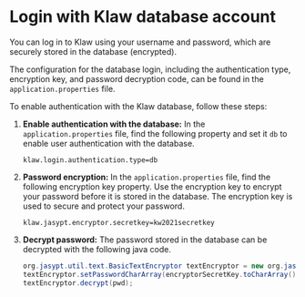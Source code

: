 # Login with Klaw database account

You can log in to Klaw using your username and password, which are securely stored in the database (encrypted).

The configuration for the database login, including the authentication type, encryption key, and password decryption
code, can be found in the `application.properties` file.

To enable authentication with the Klaw database, follow these steps:

1.  **Enable authentication with the database:** In the `application.properties` file, find the following property and
    set it
    `db` to enable user authentication with the database.

        klaw.login.authentication.type=db

2.  **Password encryption:** In the `application.properties` file, find the following encryption key property. Use the
    encryption key to encrypt your password before it is stored in the database. The encryption key is used to secure and
    protect your password.

    `klaw.jasypt.encryptor.secretkey=kw2021secretkey`

3.  **Decrypt password:** The password stored in the database can be decrypted with the following java code.

    ```java
    org.jasypt.util.text.BasicTextEncryptor textEncryptor = new org.jasypt.util.text.BasicTextEncryptor();
    textEncryptor.setPasswordCharArray(encryptorSecretKey.toCharArray());
    textEncryptor.decrypt(pwd);
    ```
